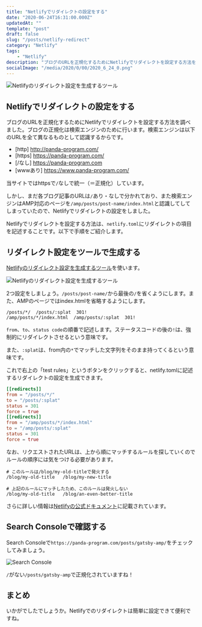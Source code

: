 ```yaml
---
title: "Netlifyでリダイレクトの設定をする"
date: "2020-06-24T16:31:00.000Z"
updatedAt: ""
template: "post"
draft: false
slug: "/posts/netlify-redirect"
category: "Netlify"
tags:
    - "Netlify"
description: "ブログのURLを正規化するためにNetlifyでリダイレクトを設定する方法を調べました。ブログの正規化は検索エンジンのために行います。検索エンジンは以下のURLを全て異なるものとして認識するからです。当サイトではhttpsで/なしで統一（＝正規化）しています。"
socialImage: "/media/2020/0/00/2020_6_24_0.png"
---
```


![Netlifyのリダイレクト設定を生成するツール](/media/2020/0/00/2020_6_24_0.png)

## Netlifyでリダイレクトの設定をする
ブログのURLを正規化するためにNetlifyでリダイレクトを設定する方法を調べました。ブログの正規化は検索エンジンのために行います。検索エンジンは以下のURLを全て異なるものとして認識するからです。

- [http]    http://panda-program.com/
- [https]   https://panda-program.com/
- [/なし]    https://panda-program.com
- [wwwあり]  https://www.panda-program.com/

当サイトではhttpsで`/`なしで統一（＝正規化）しています。

しかし、まだ各ブログ記事のURLは`/`あり・なしで分かれており、また検索エンジンはAMP対応のページを`/amp/posts/post-name/index.html`と認識してしてしまっていたので、Netlifyでリダイレクトの設定をしました。

Netlifyでリダイレクトを設定する方法は、`netlify.toml`にリダイレクトの項目を記述することです。以下で手順をご紹介します。

## リダイレクト設定をツールで生成する
[Netlifyのリダイレクト設定を生成するツール](https://play.netlify.com/redirects)を使います。

![Netlifyのリダイレクト設定を生成するツール](/media/2020/0/00/2020_6_24_1.png)

2つ設定をしましょう。`/posts/post-name/`から最後の`/`を省くようにします。また、AMPのページではindex.htmlを省略するようにします。

```
/posts/*/  /posts/:splat  301!
/amp/posts/*/index.html  /amp/posts/:splat  301!
```

`from`、`to`、`status code`の順番で記述します。ステータスコードの後の`!`は、強制的にリダイレクトさせるという意味です。

また、`:splat`は、from内の`*`でマッチした文字列をそのまま持ってくるという意味です。

これで右上の「test rules」というボタンをクリックすると、netlify.tomlに記述するリダイレクトの設定を生成できます。

```toml
[[redirects]]
from = "/posts/*/"
to = "/posts/:splat"
status = 301
force = true
[[redirects]]
from = "/amp/posts/*/index.html"
to = "/amp/posts/:splat"
status = 301
force = true
```

なお、リクエストされたURLは、上から順にマッチするルールを探していくのでルールの順序には気をつける必要があります。

```
# このルールは/blog/my-old-titleで発火する
/blog/my-old-title   /blog/my-new-title

# 上記のルールにマッチしたため、このルールは発火しない
/blog/my-old-title   /blog/an-even-better-title
```

さらに詳しい情報は[Netlifyの公式ドキュメント](https://docs.netlify.com/routing/redirects/#syntax-for-the-netlify-configuration-file)に記載されています。

## Search Consoleで確認する
Search Consoleで`https://panda-program.com/posts/gatsby-amp/`をチェックしてみましょう。

![Search Console](/media/2020/0/00/2020_6_24_2.png)

`/`がない`/posts/gatsby-amp`で正規化されていますね！

## まとめ
いかがでしたでしょうか。Netlifyでのリダイレクトは簡単に設定できて便利ですね。

